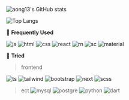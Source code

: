 
![aong13's GitHub stats](https://github-readme-stats.vercel.app/api?username=aong13&show_icons=true&bg_color=00000000)
  
![Top Langs](https://github-readme-stats.vercel.app/api/top-langs/?username=anuraghazra&layout=compact)

🚀  **Frequently Used** 

![js](https://img.shields.io/badge/JavaScript-F7DF1E?style=for-the-badge&logo=JavaScript&logoColor=white)
![html](https://img.shields.io/badge/HTML5-E34F26?style=for-the-badge&logo=html5&logoColor=white)
![css](https://img.shields.io/badge/CSS3-1572B6?style=for-the-badge&logo=css3&logoColor=white)
![react](https://img.shields.io/badge/React-20232A?style=for-the-badge&logo=react&logoColor=61DAFB)
![rn](https://img.shields.io/badge/React_Native-20232A?style=for-the-badge&logo=react&logoColor=61DAFB)
![sc](https://img.shields.io/badge/styled--components-DB7093?style=for-the-badge&logo=styled-components&logoColor=white)
![material](https://img.shields.io/badge/Material--UI-0081CB?style=for-the-badge&logo=material-ui&logoColor=white)

📘 **Tried**
> frontend
  
![ts](https://img.shields.io/badge/TypeScript-007ACC?style=for-the-badge&logo=typescript&logoColor=white)
![tailwind](https://img.shields.io/badge/Tailwind_CSS-38B2AC?style=for-the-badge&logo=tailwind-css&logoColor=white)
![bootstrap](https://img.shields.io/badge/Bootstrap-563D7C?style=for-the-badge&logo=bootstrap&logoColor=white)
![next](https://img.shields.io/badge/Next.js-000?logo=nextdotjs&logoColor=fff&style=for-the-badge)
![scss](https://img.shields.io/badge/Sass-CC6699?style=for-the-badge&logo=sass&logoColor=white)
> ect
![mysql](	https://img.shields.io/badge/MySQL-00000F?style=for-the-badge&logo=mysql&logoColor=white)
![postgre](https://img.shields.io/badge/PostgreSQL-316192?style=for-the-badge&logo=postgresql&logoColor=white)
![python](https://img.shields.io/badge/Python-14354C?style=for-the-badge&logo=python&logoColor=white)
![dart](https://img.shields.io/badge/Flutter-02569B?style=for-the-badge&logo=flutter&logoColor=white)


